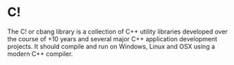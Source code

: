 C!
=====

The C! or cbang library is a collection of C++ utility libraries developed over the course of +10 years and several major C++ application development projects.  It should compile and run on Windows, Linux and OSX using a modern C++ compiler.
